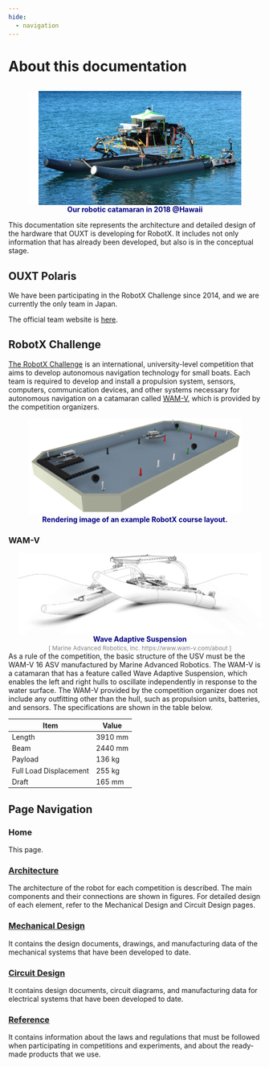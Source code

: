 ```yaml
---
hide:
  - navigation
---
```


# About this documentation

<figure style="display:table;background-color:#ffffff;float:right;padding:0px 0px 0px 20px">
  <img style="display:block" width="500" src="images/DSC_1814_2.jpg">
  <figcaption style="display:table-caption;caption-side:bottom;text-align:center;font-weight:bold;color:navy">Our robotic catamaran in 2018 @Hawaii</figcaption>
</figure>

This documentation site represents the architecture and detailed design of the hardware that OUXT is developing for RobotX. It includes not only information that has already been developed, but also is in the conceptual stage.

## OUXT Polaris

We have been participating in the RobotX Challenge since 2014, and we are currently the only team in Japan.

The official team website is [here](https://www.ouxt.jp/en/).

## RobotX Challenge

[The RobotX Challenge](https://robotx.org/) is an international, university-level competition that aims to develop autonomous navigation technology for small boats. Each team is required to develop and install a propulsion system, sensors, computers, communication devices, and other systems necessary for autonomous navigation on a catamaran called [WAM-V](https://www.wam-v.com/), which is provided by the competition organizers.



<figure>
  <img width="1000" src="images/FieldSample_202107222252_2.png">
  <figcaption style="caption-side:bottom;text-align:center;font-weight:bold;color:navy">Rendering image of an example RobotX course layout.</figcaption>
</figure>

### WAM-V

<figure style="display:table;float:right;margin:0px 0px 0px 20px">
  <img style="display:block" width="500" src="images/wam-v_wave-adaptive-suspension.jpg">
  <figcaption style="display:table-caption;caption-side:bottom;text-align:center;font-weight:bold;color:navy">Wave Adaptive Suspension<br><span style="font-size:smaller;font-weight:normal;color:gray">[ Marine Advanced Robotics, Inc. https://www.wam-v.com/about ]</span></figcaption>
</figure>

As a rule of the competition, the basic structure of the USV must be the WAM-V 16 ASV manufactured by Marine Advanced Robotics. The WAM-V is a catamaran that has a feature called Wave Adaptive Suspension, which enables the left and right hulls to oscillate independently in response to the water surface. The WAM-V provided by the competition organizer does not include any outfitting other than the hull, such as propulsion units, batteries, and sensors. The specifications are shown in the table below.

| Item | Value |
| --- | --- |
| Length | 3910 mm |
| Beam | 2440 mm |
| Payload | 136 kg |
| Full Load Displacement | 255 kg |
| Draft | 165 mm |

## Page Navigation

### Home

This page.

### [Architecture](architecture/architecture_summary.md)

The architecture of the robot for each competition is described. The main components and their connections are shown in figures. For detailed design of each element, refer to the Mechanical Design and Circuit Design pages.

### [Mechanical Design](mech_design/mdesign_summary.md)

It contains the design documents, drawings, and manufacturing data of the mechanical systems that have been developed to date.

### [Circuit Design](circuit_design/cdesign_summary.md)

It contains design documents, circuit diagrams, and manufacturing data for electrical systems that have been developed to date.

### [Reference](reference/reference_summary.md)

It contains information about the laws and regulations that must be followed when participating in competitions and experiments, and about the ready-made products that we use.